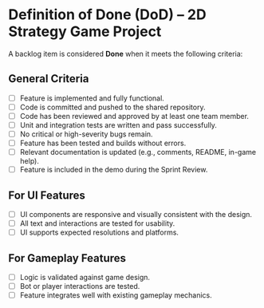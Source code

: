 # Definition of Done (DoD) – 2D Strategy Game Project

A backlog item is considered **Done** when it meets the following criteria:

## General Criteria
- [ ] Feature is implemented and fully functional.
- [ ] Code is committed and pushed to the shared repository.
- [ ] Code has been reviewed and approved by at least one team member.
- [ ] Unit and integration tests are written and pass successfully.
- [ ] No critical or high-severity bugs remain.
- [ ] Feature has been tested and builds without errors.
- [ ] Relevant documentation is updated (e.g., comments, README, in-game help).
- [ ] Feature is included in the demo during the Sprint Review.

## For UI Features
- [ ] UI components are responsive and visually consistent with the design.
- [ ] All text and interactions are tested for usability.
- [ ] UI supports expected resolutions and platforms.

## For Gameplay Features
- [ ] Logic is validated against game design.
- [ ] Bot or player interactions are tested.
- [ ] Feature integrates well with existing gameplay mechanics.
